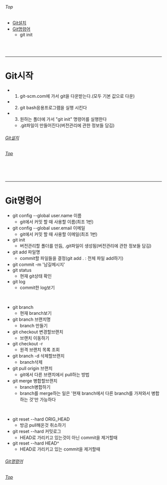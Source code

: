 <br/>

###### Top

  - [Git설치](#git시작)
  - [Git명령어](#git명령어)
    - git init

<br/>
<br/>

***

# Git시작
  - 1. git-scm.com에 가서 git을 다운받는다.(모두 기본 값으로 다운)
  - 2. git bash응용프로그램을 실행 시킨다
  - 3. 원하는 폴더에 가서 "git init" 명령어를 실행한다
    - .git파일이 만들어진다(버전관리에 관한 정보들 담김)

###### [Git설치](#git시작)
###### [Top](#top)

<br/>
<br/>

***

# Git명령어
  - git config --global user.name 이름
    - git에서 커밋 할 때 사용할 이름(최조 1번)
  - git config --global user.email 이메일
    - git에서 커밋 할 때 사용할 이메일(최조 1번)
  - git init
    - 버전관리할 폴더를 만듬, .git파일이 생성됨(버전관리에 관한 정보들 담김)
  - git add 파일명
    - commit할 파일들을 결정(git add . : 전체 파일 add하기)
  - git commit -m '남길메시지'
  - git status
    - 현재 git상태 확인
  - git log
    - commit한 log보기

<br/>

  - git branch
    - 현재 branch보기
  - git branch 브랜치명
    - branch 만들기
  - git checkout 변경할브랜치
    - 브랜치 이동하기
  - git checkout -r
    - 원격 브랜치 목록 조회
  - git branch -d 삭제할브랜치
    - branch삭제
  - git pull origin 브랜치
    - git에서 다른 브랜치에서 pull하는 방법
  - git merge 병합할브랜치
    - branch병합하기
    - branch를 merge하는 일은 '현재 branch에서 다른 branch를 가져와서 병합하는 것'만 가능하다

<br/>

  - git reset --hard ORIG_HEAD
    - 방금 pull해온것 취소하기
  - git reset --hard 커밋로그
    - HEAD로 가리키고 있는것이 아닌 commit을 제거할때
  - git reset --hard HEAD^
    - HEAD로 가리키고 있는 commit을 제거할때

###### [Git명령어](#git명령어)
###### [Top](#top)

<br/>
<br/>

